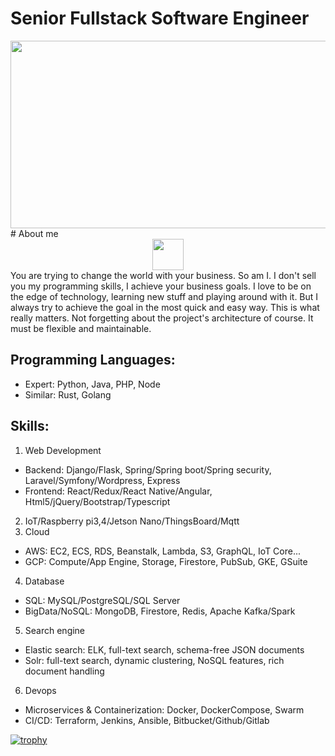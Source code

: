 # Senior Fullstack Software Engineer
<div align="center">
  <img src="https://media.giphy.com/media/dWesBcTLavkZuG35MI/giphy.gif" width="600" height="300"/>
</div>
# About me
<div id="header" align="center">
  <img src="https://media.giphy.com/media/M9gbBd9nbDrOTu1Mqx/giphy.gif" width="50"/>
</div>
You are trying to change the world with your business. So am I.
I don't sell you my programming skills, I achieve your business goals.
I love to be on the edge of technology, learning new stuff and playing around with it. But I always try to achieve the goal in the most quick and easy way. This is what really matters. Not forgetting about the project's architecture of course. It must be flexible and maintainable.

## Programming Languages:
- Expert: Python, Java, PHP, Node
- Similar: Rust, Golang

## Skills:
1. Web Development
- Backend: Django/Flask, Spring/Spring boot/Spring security, Laravel/Symfony/Wordpress, Express
- Frontend: React/Redux/React Native/Angular, Html5/jQuery/Bootstrap/Typescript
2. IoT/Raspberry pi3,4/Jetson Nano/ThingsBoard/Mqtt
3. Cloud
- AWS: EC2, ECS, RDS, Beanstalk, Lambda, S3, GraphQL, IoT Core...
- GCP: Compute/App Engine, Storage, Firestore, PubSub, GKE, GSuite
4. Database
- SQL: MySQL/PostgreSQL/SQL Server
- BigData/NoSQL: MongoDB, Firestore, Redis, Apache Kafka/Spark
5. Search engine
- Elastic search: ELK, full-text search, schema-free JSON documents
- Solr: full-text search, dynamic clustering, NoSQL features, rich document handling
6. Devops
- Microservices & Containerization: Docker, DockerCompose, Swarm
- CI/CD: Terraform, Jenkins, Ansible, Bitbucket/Github/Gitlab

<!--
**starpolar/starpolar** is a ✨ _special_ ✨ repository because its `README.md` (this file) appears on your GitHub profile.

Here are some ideas to get you started:

- 🔭 I’m currently working on ...
- 🌱 I’m currently learning ...
- 👯 I’m looking to collaborate on ...
- 🤔 I’m looking for help with ...
- 💬 Ask me about ...
- 📫 How to reach me: ...
- 😄 Pronouns: ...
- ⚡ Fun fact: ...
-->
[![trophy](https://github-profile-trophy.vercel.app/?username=starpolar&theme=onedark)](https://github.com/starpolar/github-profile-trophy)

